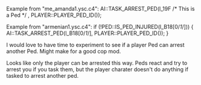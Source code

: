 Example from "me_amanda1.ysc.c4":
AI::TASK_ARREST_PED(l_19F /* This is a Ped */ , PLAYER::PLAYER_PED_ID());

Example from "armenian1.ysc.c4":
if (!PED::IS_PED_INJURED(l_B18[0/*1*/])) {
    AI::TASK_ARREST_PED(l_B18[0/*1*/], PLAYER::PLAYER_PED_ID());
}

I would love to have time to experiment to see if a player Ped can arrest another Ped. Might make for a good cop mod.


Looks like only the player can be arrested this way. Peds react and try to arrest you if you task them, but the player charater doesn't do anything if tasked to arrest another ped.